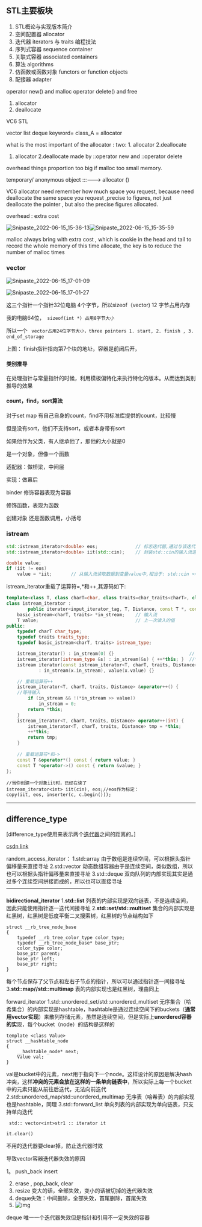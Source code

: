 





## STL主要板块

1. STL概论与实现版本简介
2. 空间配置器 allocator
3. 迭代器 iterators 与 traits 编程技法
4. 序列式容器 sequence container
5. 关联式容器 associated containers
6. 算法 algorithms
7. 仿函数或函数对象 functors or function objects
8. 配接器 adapter



operator new()  and malloc
operator delete() and free

1. allocator
2. deallocate



VC6 STL 

vector list deque keyword= class_A = allocator

what is the most important of the allocator : two: 1. allocator 2.deallocate

1. allocator 2.deallocate made by ::operator new and ::operator delete

overhead things proportion too big if malloc too small memory.

temporary/ anonymous object :::---> allocator <int> () 

VC6 allocator need remember how much space you request, because need deallocate the same space you request ,precise to figures, not just deallocate the pointer , but also the precise figures allocated.

overhead : extra cost

![Snipaste_2022-06-15_15-36-13](D:\路径不动的文件\图片\Snipaste_2022-06-15_15-36-13.png)![Snipaste_2022-06-15_15-35-59](D:\路径不动的文件\图片\Snipaste_2022-06-15_15-35-59.png)

malloc always bring with extra cost , which is cookie in the head and tail to record the whole memory of this time allocate, 
the key is to reduce the number of malloc times





### vector

![Snipaste_2022-06-15_17-01-09](D:\路径不动的文件\图片\Snipaste_2022-06-15_17-01-09.png)

![Snipaste_2022-06-15_17-01-27](D:\路径不动的文件\图片\Snipaste_2022-06-15_17-01-27.png)

这三个指针一个指针32位电脑 4个字节，所以sizeof（vector) 12 字节占用内存

我的电脑64位，` sizeof(int *) 占用8字节大小`   

所以一个 ` vector占用24位字节大小，three pointers 1. start, 2. finish , 3. end_of_storage`

上图： finish指针指向第7个块的地址，容器是前闭后开，





#### 类别推导

在处理指针与常量指针的时候，利用模板偏特化来执行特化的版本。从而达到类别推导的效果

#### count，find，sort算法

对于set map 有自己自身的count，find不用标准库提供的count，比较慢

但是没有sort，他们不支持sort，或者本身带有sort



如果他作为父类，有人继承他了，那他的大小就是0



是一个对象，但像一个函数

适配器：做桥梁，中间层

实现：做幕后	



binder 修饰容器表现为容器

修饰函数，表现为函数



创建对象 还是函数调用，小括号



### istream

```cpp
std::istream_iterator<double> eos; 				// 标志迭代器,通过与该迭代其比较以判断输入流是否终止
std::istream_iterator<double> iit(std::cin); 	// 封装std::cin的输入流迭代器

double value;
if (iit != eos) 
    value = *iit;		// 从输入流读取数据到变量value中,相当于: std::cin >> cvalue


```

istream_iterator重载了运算符=,*和++,其源码如下:

```cpp
template<class T, class charT=char, class traits=char_traits<charT>, class Distance=ptrdiff_t>
class istream_iterator :
        public iterator<input_iterator_tag, T, Distance, const T *, const T &> {
    basic_istream<charT, traits> *in_stream;	// 输入流
    T value;									// 上一次读入的值
public:
    typedef charT char_type;
    typedef traits traits_type;
    typedef basic_istream<charT, traits> istream_type;

    istream_iterator() : in_stream(0) {}							// 空迭代器,表示输入流终止
    istream_iterator(istream_type &s) : in_stream(&s) { ++*this; }	//**** 创建好迭代器后马上读入一个值 *****
    istream iterator(const istream_iterator<T, charT, traits, Distance> &x)
            : in_stream(x.in_stream), value(x.value) {}

    // 重载运算符++
    istream_iterator<T, charT, traits, Distance> &operator++() {
    //等待输入
        if (in_stream && !(*in_stream >> value)) 
            in_stream = 0;
        return *this;
    }
	istream_iterator<T, charT, traits, Distance> operator++(int) {
        istream_iterator<T, charT, traits, Distance> tmp = *this;
        ++*this;
        return tmp;
    }
    
	// 重载运算符*和->
    const T &operator*() const { return value; }
    const T *operator->() const { return &value; }
};


```

```
//当你创建一个对象iit时，已经在读了
istream_iterator<int> iit(cin), eos;//eos作为标定：
copy(iit, eos, inserter(c, c.begin()));

```



---

## difference_type

[difference_type使用来表示两个[迭代器](https://so.csdn.net/so/search?q=迭代器&spm=1001.2101.3001.7020)之间的距离的。]

[csdn link](https://blog.csdn.net/qq_27396861/article/details/92665849?ops_request_misc=%257B%2522request%255Fid%2522%253A%2522165672346716782246443749%2522%252C%2522scm%2522%253A%252220140713.130102334..%2522%257D&request_id=165672346716782246443749&biz_id=0&utm_medium=distribute.pc_search_result.none-task-blog-2~all~sobaiduend~default-1-92665849-null-null.142^v30^control,185^v2^control&utm_term=difference_type&spm=1018.2226.3001.4187)



random_access_iterator：
1.std::array 由于数组是连续空间，可以根据头指针偏移量来直接寻址
2.std::vector 动态数组容器由于是连续空间，类似数组，所以也可以根据头指针偏移量来直接寻址
3.std::deque 双向队列的内部实现其实是通过多个连续空间拼接而成的，所以也可以直接寻址
————————————————

**bidirectional_iterator**
1.**std::list** 列表的内部实现是双向链表，不是连续空间，因此只能使用指针逐一迭代间接寻址
2.**std::set/std::multiset** 集合的内部实现是红黑树，红黑树是低度平衡二叉搜索树，红黑树的节点结构如下

```
struct __rb_tree_node_base
{
	typedef __rb_tree_color_type color_type;
	typedef __rb_tree_node_base* base_ptr;
	color_type color;
	base_ptr parent;
	base_ptr left;
	base_ptr right;
}

```

每个节点保存了父节点和左右子节点的指针，所以可以通过指针逐一间接寻址
3.**std::map//std::multimap** 表的内部实现也是红黑树，理由同上



forward_iterator
1.std::unordered_set/std::unordered_multiset 无序集合（哈希集合）的内部实现是hashtable，hashtable是通过连续空间下的buckets（**通常用vector实现**）来散列存储元素，虽然是连续空间，但是实际上**unordered容器的实**现，每个bucket（node）的结构是这样的

```
template <class Value>
struct __hashtable_node
{
	__hashtable_node* next;
	Value val;
}
```

val是bucket中的元素，next用于指向下一个node。这样设计的原因是解决hash冲突，这样**冲突的元素会放在这样的一条单向链表中**，所以实际上每一个bucket中的元素只能从前往后迭代，无法向前迭代
2.std::unordered_map/std::unordered_multimap 无序表（哈希表）的内部实现也是hashtable，同理
3.std::forward_list 单向列表的内部实现为单向链表，只支持单向迭代

` std:: vector<int>str1 :: iterator it`

` it.clear() `

不用的迭代器要clear掉，防止迭代器时效



导致vector容器迭代器失效的原因

1。 push_back insert

2. erase , pop_back, clear 
3. resize 变大的话，全部失效，变小的话被切掉的迭代器失效
4. deque失效：中间删除，全部失效，首尾删除，首尾失效
5. ![img](https://img-blog.csdn.net/20140514212336515?watermark/2/text/aHR0cDovL2Jsb2cuY3Nkbi5uZXQveXVzaGl5YW9nZw==/font/5a6L5L2T/fontsize/400/fill/I0JBQkFCMA==/dissolve/70/gravity/Center)

deque 唯一一个迭代器失效但是指针和引用不一定失效的容器
